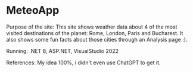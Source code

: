 # MeteoApp

Purpose of the site: This site shows weather data about 4 of the most visited destinations of the planet: Rome, London, Paris and Bucharest. It also shows some fun facts about those cities through an Analysis page :).

Running: .NET 8, ASP.NET, VisualStudio 2022

References: My idea 100%, i didn't even use ChatGPT to get it.